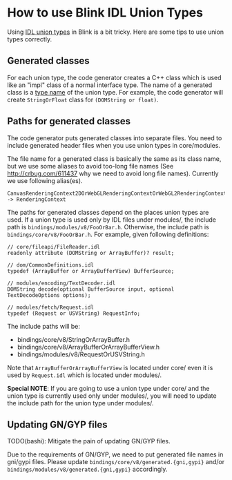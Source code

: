 # How to use Blink IDL Union Types

Using [IDL union types](https://heycam.github.io/webidl/#idl-union) in
Blink is a bit tricky. Here are some tips to use union types
correctly.

## Generated classes

For each union type, the code generator creates a C++ class which is
used like an "impl" class of a normal interface type. The name of a
generated class is a
[type name](https://heycam.github.io/webidl/#dfn-type-name) of the
union type. For example, the code generator will create
`StringOrFloat` class for `(DOMString or float)`.

## Paths for generated classes

The code generator puts generated classes into separate files. You need
to include generated header files when you use union types in
core/modules.

The file name for a generated class is basically the same as its class
name, but we use some aliases to avoid too-long file names
(See http://crbug.com/611437 why we need to avoid long file names).
Currently we use following alias(es).

```
CanvasRenderingContext2DOrWebGLRenderingContextOrWebGL2RenderingContextOrWebGL2ComputeRenderingContextOrImageBitmapRenderingContextOrXRPresentationContext -> RenderingContext
```

The paths for generated classes depend on the places union types are
used. If a union type is used only by IDL files under modules/, the
include path is `bindings/modules/v8/FooOrBar.h`. Otherwise, the
include path is `bindings/core/v8/FooOrBar.h`. For example, given
following definitions:

```webidl
// core/fileapi/FileReader.idl
readonly attribute (DOMString or ArrayBuffer)? result;

// dom/CommonDefinitions.idl
typedef (ArrayBuffer or ArrayBufferView) BufferSource;

// modules/encoding/TextDecoder.idl
DOMString decode(optional BufferSource input, optional TextDecodeOptions options);

// modules/fetch/Request.idl
typedef (Request or USVString) RequestInfo;
```

The include paths will be:
- bindings/core/v8/StringOrArrayBuffer.h
- bindings/core/v8/ArrayBufferOrArrayBufferView.h
- bindings/modules/v8/RequestOrUSVString.h

Note that `ArrayBufferOrArrayBufferView` is located under core/ even
it is used by `Request.idl` which is located under modules/.

**Special NOTE**: If you are going to use a union type under core/ and
the union type is currently used only under modules/, you will need
to update the include path for the union type under modules/.

## Updating GN/GYP files
TODO(bashi): Mitigate the pain of updating GN/GYP files.

Due to the requirements of GN/GYP, we need to put generated file names
in gni/gypi files. Please update
`bindings/core/v8/generated.{gni,gypi}` and/or
`bindings/modules/v8/generated.{gni,gypi}` accordingly.
